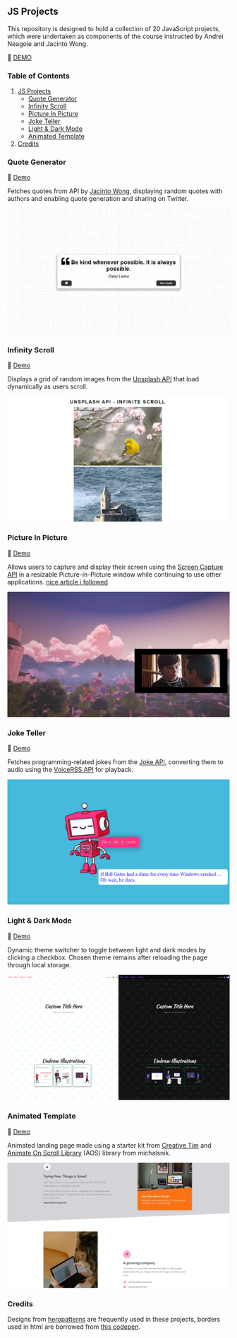 ## JS Projects
This repository is designed to hold a collection of 20 JavaScript projects, which were undertaken as components of the course instructed by Andrei Neagoie and Jacinto Wong.

:rocket: [DEMO](https://vermillion-puffpuff-312cf5.netlify.app)

### Table of Contents

1. [JS Projects](#js-projects)
   - [Quote Generator](#quote-generator)
   - [Infinity Scroll](#infinity-scroll)
   - [Picture In Picture](#picture-in-picture)
   - [Joke Teller](#joke-teller)
   - [Light & Dark Mode](#light-dark-mode)
   - [Animated Template](#animated-template)
2. [Credits](#credits)


### Quote Generator

:rocket: [Demo](https://vermillion-puffpuff-312cf5.netlify.app/01-quote-generator/)

Fetches quotes from API by [Jacinto Wong](https://github.com/JacintoDesign), displaying random quotes with authors and enabling quote generation and sharing on Twitter.

![Screen projektu](01-quote-generator/Quotes.png)

### Infinity Scroll

:rocket: [Demo](https://vermillion-puffpuff-312cf5.netlify.app/02-infinity-scroll/)

Displays a grid of random images from the [Unsplash API](https://unsplash.com/developers) that load dynamically as users scroll.

![Screen projektu](02-infinity-scroll/InfinityScroll.png)

### Picture In Picture

:rocket: [Demo](https://vermillion-puffpuff-312cf5.netlify.app/03-picture-in-picture/)

Allows users to capture and display their screen using the [Screen Capture API](https://developer.mozilla.org/en-US/docs/Web/API/Screen_Capture_API/Using_Screen_Capture) in a resizable Picture-in-Picture window while continuing to use other applications. [nice article i followed](https://css-tricks.com/an-introduction-to-the-picture-in-picture-web-api/)

![Screen projektu](03-picture-in-picture/PictureInPicture.png)

### Joke Teller

:rocket: [Demo](https://vermillion-puffpuff-312cf5.netlify.app/04-joke-teller/)

Fetches programming-related jokes from the [Joke API](https://sv443.net/jokeapi/v2/), converting them to audio using the [VoiceRSS API](https://www.voicerss.org/api/) for playback.

![Screen projektu](04-joke-teller/JokesOnYou.png)

### Light & Dark Mode

:rocket: [Demo](https://vermillion-puffpuff-312cf5.netlify.app/05-light-dark-mode/)

Dynamic theme switcher to toggle between light and dark modes by clicking a checkbox. Chosen theme remains after reloading the page through local storage.

![Screen projektu](05-light-dark-mode/LightDarkMode.png)

### Animated Template

:rocket: [Demo](https://vermillion-puffpuff-312cf5.netlify.app/06-animated-template/)

Animated landing page made using a starter kit from [Creative Tim](https://www.creative-tim.com/learning-lab/tailwind-starter-kit/landing) and [Animate On Scroll Library](https://github.com/michalsnik/aos) (AOS) library from michalsnik.

![Screen projektu](06-animated-template/AnimatedTemplate.png)

### Credits
Designs from [heropatterns](https://heropatterns.com) are frequently used in these projects, borders used in html are borrowed from [this codepen](https://codepen.io/t_afif/pen/eYeqvMe).